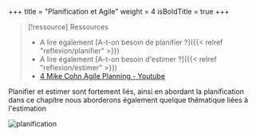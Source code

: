 +++
title = "Planification et Agile"
weight = 4
isBoldTitle = true
+++

> [!ressource] Ressources
> - A lire également [A-t-on besoin de planifier ?]({{< relref "reflexion/planifier" >}})
> - A lire également [A-t-on besoin d'estimer ?]({{< relref "reflexion/estimer" >}})
> - [4 Mike Cohn Agile Planning - Youtube](https://youtu.be/Q8jRJOJerqk)

Planifier et estimer sont fortement liés, ainsi en abordant la planification dans ce chapitre nous aborderons également quelque thématique liées à l'estimation

![planification](static/illustrations/planifier.jpg)